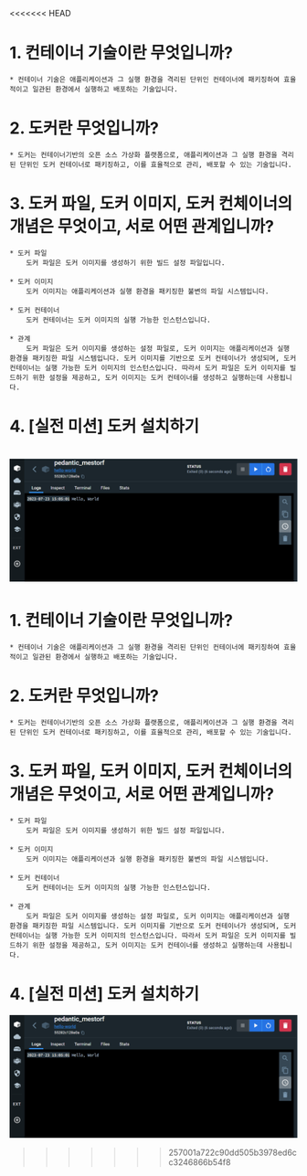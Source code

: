 <<<<<<< HEAD
# 1. 컨테이너 기술이란 무엇입니까?

    * 컨테이너 기술은 애플리케이션과 그 실행 환경을 격리된 단위인 컨테이너에 패키징하여 효율적이고 일관된 환경에서 실행하고 배포하는 기술입니다.

# 2. 도커란 무엇입니까?

    * 도커는 컨테이너기반의 오픈 소스 가상화 플랫폼으로, 애플리케이션과 그 실행 환경을 격리된 단위인 도커 컨테이너로 패키징하고, 이를 효율적으로 관리, 배포할 수 있는 기술입니다.

# 3. 도커 파일, 도커 이미지, 도커 컨체이너의 개념은 무엇이고, 서로 어떤 관계입니까?

    * 도커 파일
        도커 파일은 도커 이미지를 생성하기 위한 빌드 설정 파일입니다.

    * 도커 이미지
        도커 이미지는 애플리케이션과 실행 환경을 패키징한 불변의 파일 시스템입니다.

    * 도커 컨테이너
        도커 컨테이너는 도커 이미지의 실행 가능한 인스턴스입니다.

    * 관계
        도커 파일은 도커 이미지를 생성하는 설정 파일로, 도커 이미지는 애플리케이션과 실행 환경을 패키징한 파일 시스템입니다. 도커 이미지를 기반으로 도커 컨테이너가 생성되며, 도커 컨테이너는 실행 가능한 도커 이미지의 인스턴스입니다. 따라서 도커 파일은 도커 이미지를 빌드하기 위한 설정을 제공하고, 도커 이미지는 도커 컨테이너를 생성하고 실행하는데 사용됩니다.

# 4. [실전 미션] 도커 설치하기

![도커 실행 화면](image.png)
=======
# 1. 컨테이너 기술이란 무엇입니까?

    * 컨테이너 기술은 애플리케이션과 그 실행 환경을 격리된 단위인 컨테이너에 패키징하여 효율적이고 일관된 환경에서 실행하고 배포하는 기술입니다.

# 2. 도커란 무엇입니까?

    * 도커는 컨테이너기반의 오픈 소스 가상화 플랫폼으로, 애플리케이션과 그 실행 환경을 격리된 단위인 도커 컨테이너로 패키징하고, 이를 효율적으로 관리, 배포할 수 있는 기술입니다.

# 3. 도커 파일, 도커 이미지, 도커 컨체이너의 개념은 무엇이고, 서로 어떤 관계입니까?

    * 도커 파일
        도커 파일은 도커 이미지를 생성하기 위한 빌드 설정 파일입니다.

    * 도커 이미지
        도커 이미지는 애플리케이션과 실행 환경을 패키징한 불변의 파일 시스템입니다.

    * 도커 컨테이너
        도커 컨테이너는 도커 이미지의 실행 가능한 인스턴스입니다.

    * 관계
        도커 파일은 도커 이미지를 생성하는 설정 파일로, 도커 이미지는 애플리케이션과 실행 환경을 패키징한 파일 시스템입니다. 도커 이미지를 기반으로 도커 컨테이너가 생성되며, 도커 컨테이너는 실행 가능한 도커 이미지의 인스턴스입니다. 따라서 도커 파일은 도커 이미지를 빌드하기 위한 설정을 제공하고, 도커 이미지는 도커 컨테이너를 생성하고 실행하는데 사용됩니다.

# 4. [실전 미션] 도커 설치하기

![도커 실행 화면](image.png)
>>>>>>> 257001a722c90dd505b3978ed6cc3246866b54f8
